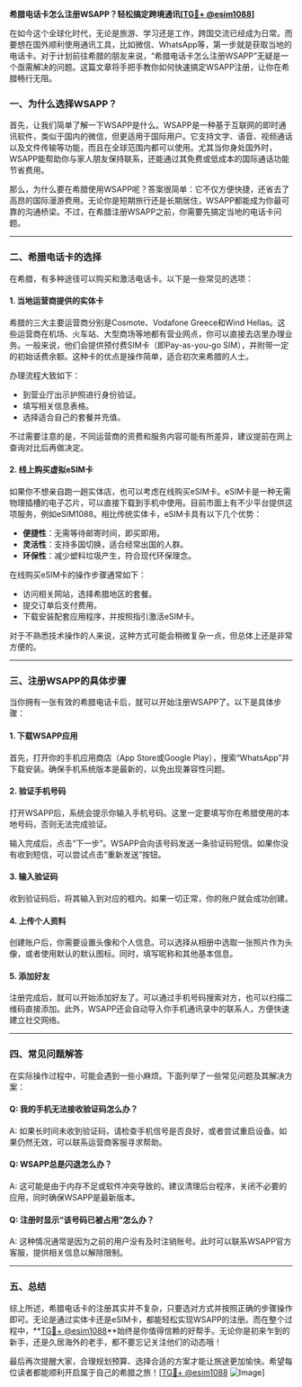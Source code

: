 **希腊电话卡怎么注册WSAPP？轻松搞定跨境通讯[[TG💪+ @esim1088](https://t.me/s/esim1088)]**

在如今这个全球化时代，无论是旅游、学习还是工作，跨国交流已经成为日常。而要想在国外顺利使用通讯工具，比如微信、WhatsApp等，第一步就是获取当地的电话卡。对于计划前往希腊的朋友来说，“希腊电话卡怎么注册WSAPP”无疑是一个亟需解决的问题。这篇文章将手把手教你如何快速搞定WSAPP注册，让你在希腊畅行无阻。

### 一、为什么选择WSAPP？

首先，让我们简单了解一下WSAPP是什么。WSAPP是一种基于互联网的即时通讯软件，类似于国内的微信，但更适用于国际用户。它支持文字、语音、视频通话以及文件传输等功能，而且在全球范围内都可以使用。尤其当你身处国外时，WSAPP能帮助你与家人朋友保持联系，还能通过其免费或低成本的国际通话功能节省费用。

那么，为什么要在希腊使用WSAPP呢？答案很简单：它不仅方便快捷，还省去了高昂的国际漫游费用。无论你是短期旅行还是长期居住，WSAPP都能成为你最可靠的沟通桥梁。不过，在希腊注册WSAPP之前，你需要先搞定当地的电话卡问题。

---

### 二、希腊电话卡的选择

在希腊，有多种途径可以购买和激活电话卡。以下是一些常见的选项：

#### 1. **当地运营商提供的实体卡**
   希腊的三大主要运营商分别是Cosmote、Vodafone Greece和Wind Hellas。这些运营商在机场、火车站、大型商场等地都有营业网点，你可以直接去店里办理业务。一般来说，他们会提供预付费SIM卡（即Pay-as-you-go SIM），并附带一定的初始话费余额。这种卡的优点是操作简单，适合初次来希腊的人士。

   办理流程大致如下：
   - 到营业厅出示护照进行身份验证。
   - 填写相关信息表格。
   - 选择适合自己的套餐并充值。

   不过需要注意的是，不同运营商的资费和服务内容可能有所差异，建议提前在网上查询对比后再做决定。

#### 2. **线上购买虚拟eSIM卡**
   如果你不想亲自跑一趟实体店，也可以考虑在线购买eSIM卡。eSIM卡是一种无需物理插槽的电子芯片，可以直接下载到手机中使用。目前市面上有不少平台提供这项服务，例如eSIM1088。相比传统实体卡，eSIM卡具有以下几个优势：
   - **便捷性**：无需等待邮寄时间，即买即用。
   - **灵活性**：支持多国切换，适合经常出国的人群。
   - **环保性**：减少塑料垃圾产生，符合现代环保理念。

   在线购买eSIM卡的操作步骤通常如下：
   - 访问相关网站，选择希腊地区的套餐。
   - 提交订单后支付费用。
   - 下载安装配套应用程序，并按照指引激活eSIM卡。

   对于不熟悉技术操作的人来说，这种方式可能会稍微复杂一点，但总体上还是非常方便的。

---

### 三、注册WSAPP的具体步骤

当你拥有一张有效的希腊电话卡后，就可以开始注册WSAPP了。以下是具体步骤：

#### 1. **下载WSAPP应用**
   首先，打开你的手机应用商店（App Store或Google Play），搜索“WhatsApp”并下载安装。确保手机系统版本是最新的，以免出现兼容性问题。

#### 2. **验证手机号码**
   打开WSAPP后，系统会提示你输入手机号码。这里一定要填写你在希腊使用的本地号码，否则无法完成验证。

   输入完成后，点击“下一步”。WSAPP会向该号码发送一条验证码短信。如果你没有收到短信，可以尝试点击“重新发送”按钮。

#### 3. **输入验证码**
   收到验证码后，将其输入到对应的框内。如果一切正常，你的账户就会成功创建。

#### 4. **上传个人资料**
   创建账户后，你需要设置头像和个人信息。可以选择从相册中选取一张照片作为头像，或者使用默认的默认图标。同时，填写昵称和其他基本信息。

#### 5. **添加好友**
   注册完成后，就可以开始添加好友了。可以通过手机号码搜索对方，也可以扫描二维码直接添加。此外，WSAPP还会自动导入你手机通讯录中的联系人，方便快速建立社交网络。

---

### 四、常见问题解答

在实际操作过程中，可能会遇到一些小麻烦。下面列举了一些常见问题及其解决方案：

#### Q: 我的手机无法接收验证码怎么办？
A: 如果长时间未收到验证码，请检查手机信号是否良好，或者尝试重启设备。如果仍然无效，可以联系运营商客服寻求帮助。

#### Q: WSAPP总是闪退怎么办？
A: 这可能是由于内存不足或软件冲突导致的。建议清理后台程序，关闭不必要的应用，同时确保WSAPP是最新版本。

#### Q: 注册时显示“该号码已被占用”怎么办？
A: 这种情况通常是因为之前的用户没有及时注销账号。此时可以联系WSAPP官方客服，提供相关信息以解除限制。

---

### 五、总结

综上所述，希腊电话卡的注册其实并不复杂，只要选对方式并按照正确的步骤操作即可。无论是通过实体卡还是eSIM卡，都能轻松实现WSAPP的注册。而在整个过程中，**[TG💪+ @esim1088](https://t.me/s/esim1088)**始终是你值得信赖的好帮手。无论你是初来乍到的新手，还是久居海外的老手，都不要忘记关注他们的动态哦！

最后再次提醒大家，合理规划预算、选择合适的方案才能让旅途更加愉快。希望每位读者都能顺利开启属于自己的希腊之旅！[[TG💪+ @esim1088](https://t.me/s/esim1088) ![Image](https://i.postimg.cc/4NQfJmqS/Snipaste-2025-05-13-00-14-12.png)]